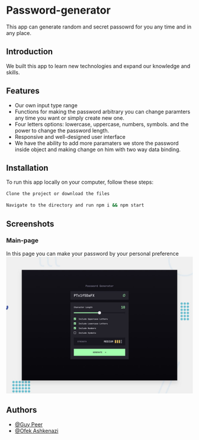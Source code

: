 # Password-generator

This app can generate random and secret passowrd for you any time and in any place.
## Introduction

We built this app to learn new technologies and expand our knowledge and skills.
## Features

- Our own input type range
- Functions for making the password arbitrary you can change paramters any time you want or simply create new one. 
- Four letters options: lowercase, uppercase, numbers, symbols. and the power to change the password length.
- Responsive and well-designed user interface
- We have the ability to add more paramaters we store the password inside object and making change on him with two way data binding.


## Installation

To run this app locally on your computer, follow these steps:

```bash
Clone the project or download the files
```
```bash
Navigate to the directory and run npm i && npm start
```
    
## Screenshots
### Main-page
In this page you can make your password by your personal preference
![Main-page](src/assets/imgs/preview.jpg)

## Authors
- [@Guy Peer](https://github.com/GuyPeer1)
- [@Ofek Ashkenazi](https://github.com/OfekAshkenazi/)
